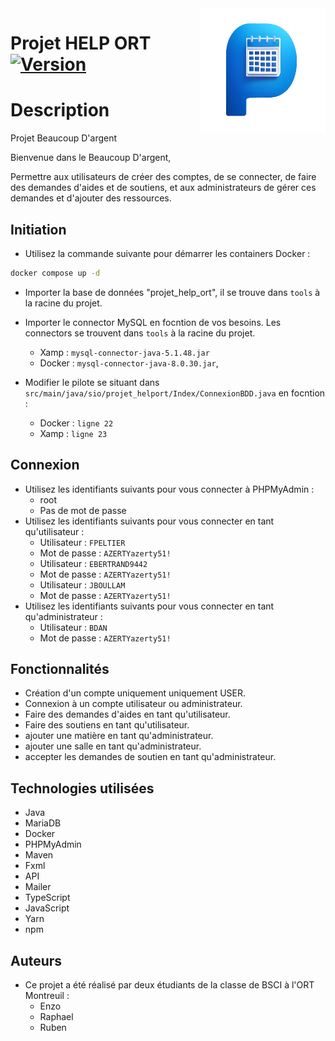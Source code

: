 <img src="client/public/image/Logo.png" alt="Logo" width="200" height="200" align="right">


# Projet HELP ORT [![Version](https://img.shields.io/badge/Version-1.0.2-cyan)]()

# Description

Projet Beaucoup D'argent

Bienvenue dans le Beaucoup D'argent, 

Permettre aux utilisateurs de créer des comptes, de se connecter, de faire des demandes d'aides et de soutiens, et aux administrateurs de gérer ces demandes et d'ajouter des ressources.


## Initiation 
- Utilisez la commande suivante pour démarrer les containers Docker :
```bash
docker compose up -d
```

- Importer la base de données "projet_help_ort", il se trouve dans `tools` à la racine du projet.


- Importer le connector MySQL en focntion de vos besoins. Les connectors se trouvent dans `tools` à la racine du projet.
    - Xamp  : `mysql-connector-java-5.1.48.jar`
    - Docker : `mysql-connector-java-8.0.30.jar`,


- Modifier le pilote se situant dans `src/main/java/sio/projet_helport/Index/ConnexionBDD.java` en focntion :
    - Docker : `ligne 22`
    - Xamp : `ligne 23`
## Connexion
- Utilisez les identifiants suivants pour vous connecter à PHPMyAdmin :
    - root
    - Pas de mot de passe
- Utilisez les identifiants suivants pour vous connecter en tant qu'utilisateur :
    - Utilisateur : `FPELTIER`
    - Mot de passe : `AZERTYazerty51!`
    - Utilisateur : `EBERTRAND9442`
    - Mot de passe : `AZERTYazerty51!`
    - Utilisateur : `JBOULLAM`
    - Mot de passe : `AZERTYazerty51!`
- Utilisez les identifiants suivants pour vous connecter en tant qu'administrateur :
    - Utilisateur : `BDAN`
    - Mot de passe : `AZERTYazerty51!`

## Fonctionnalités
- Création d'un compte uniquement uniquement USER.
- Connexion à un compte utilisateur ou administrateur.
- Faire des demandes d'aides en tant qu'utilisateur.
- Faire des soutiens en tant qu'utilisateur.
- ajouter une matière en tant qu'administrateur.
- ajouter une salle en tant qu'administrateur.
- accepter les demandes de soutien en tant qu'administrateur.

## Technologies utilisées
* Java
* MariaDB
* Docker
* PHPMyAdmin
* Maven
* Fxml
* API
* Mailer
* TypeScript
* JavaScript
* Yarn
* npm

## Auteurs
- Ce projet a été réalisé par deux étudiants de la classe de BSCI à l'ORT Montreuil :
    - Enzo
    - Raphael
    - Ruben


    
